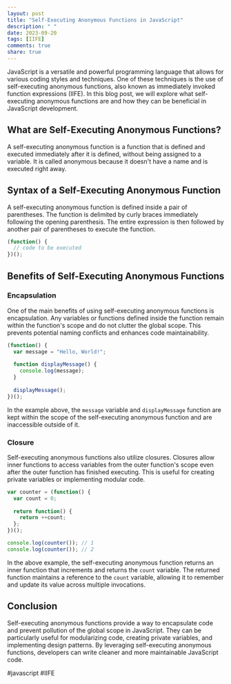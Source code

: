 ```yaml
---
layout: post
title: "Self-Executing Anonymous Functions in JavaScript"
description: " "
date: 2023-09-20
tags: [IIFE]
comments: true
share: true
---
```


JavaScript is a versatile and powerful programming language that allows for various coding styles and techniques. One of these techniques is the use of self-executing anonymous functions, also known as immediately invoked function expressions (IIFE). In this blog post, we will explore what self-executing anonymous functions are and how they can be beneficial in JavaScript development.

## What are Self-Executing Anonymous Functions?

A self-executing anonymous function is a function that is defined and executed immediately after it is defined, without being assigned to a variable. It is called anonymous because it doesn't have a name and is executed right away.

## Syntax of a Self-Executing Anonymous Function

A self-executing anonymous function is defined inside a pair of parentheses. The function is delimited by curly braces immediately following the opening parenthesis. The entire expression is then followed by another pair of parentheses to execute the function.

```javascript
(function() {
  // code to be executed
})();
```

## Benefits of Self-Executing Anonymous Functions

### Encapsulation

One of the main benefits of using self-executing anonymous functions is encapsulation. Any variables or functions defined inside the function remain within the function's scope and do not clutter the global scope. This prevents potential naming conflicts and enhances code maintainability.

```javascript
(function() {
  var message = "Hello, World!";
  
  function displayMessage() {
    console.log(message);
  }
  
  displayMessage();
})();
```

In the example above, the `message` variable and `displayMessage` function are kept within the scope of the self-executing anonymous function and are inaccessible outside of it.

### Closure

Self-executing anonymous functions also utilize closures. Closures allow inner functions to access variables from the outer function's scope even after the outer function has finished executing. This is useful for creating private variables or implementing modular code.

```javascript
var counter = (function() {
  var count = 0;
  
  return function() {
    return ++count;
  };
})();

console.log(counter()); // 1
console.log(counter()); // 2
```

In the above example, the self-executing anonymous function returns an inner function that increments and returns the `count` variable. The returned function maintains a reference to the `count` variable, allowing it to remember and update its value across multiple invocations.

## Conclusion

Self-executing anonymous functions provide a way to encapsulate code and prevent pollution of the global scope in JavaScript. They can be particularly useful for modularizing code, creating private variables, and implementing design patterns. By leveraging self-executing anonymous functions, developers can write cleaner and more maintainable JavaScript code.

#javascript #IIFE
